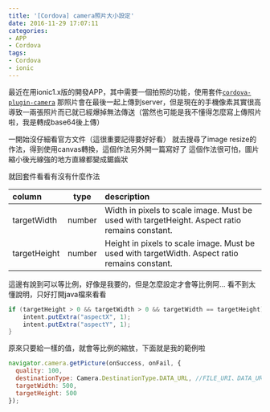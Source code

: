 ```yaml
---
title: '[Cordova] camera照片大小設定'
date: 2016-11-29 17:07:11
categories:
- APP
- Cordova
tags:
- Cordova
- ionic
---
```


最近在用ionic1.x版的開發APP，其中需要一個拍照的功能，使用套件[`cordova-plugin-camera`](https://github.com/apache/cordova-plugin-camera)
那照片會在最後一起上傳到server，但是現在的手機像素其實很高
導致一兩張照片而已就已經爆掉無法傳送（當然也可能是我不懂得怎麼寫上傳照片啦，我是轉成base64後上傳）

<!--more-->

一開始沒仔細看官方文件（這很重要記得要好好看）
就去搜尋了image resize的作法，得到使用canvas轉換，這個作法另外開一篇寫好了
這個作法很可怕，圖片縮小後光線強的地方直線都變成鋸齒狀

就回套件看看有沒有什麼作法

| column | type | description |
|:-------|:----:|:------------|
| targetWidth | number | Width in pixels to scale image. Must be used with targetHeight. Aspect ratio remains constant. |
| targetHeight | number | Height in pixels to scale image. Must be used with targetWidth. Aspect ratio remains constant. |

這邊有說到可以等比例，好像是我要的，但是怎麼設定才會等比例阿...
看不到太懂說明，只好打開java檔來看看

``` java
if (targetHeight > 0 && targetWidth > 0 && targetWidth == targetHeight) {
    intent.putExtra("aspectX", 1);
    intent.putExtra("aspectY", 1);
}
```

原來只要給一樣的值，就會等比例的縮放，下面就是我的範例啦

``` js
navigator.camera.getPicture(onSuccess, onFail, {
  quality: 100,
  destinationType: Camera.DestinationType.DATA_URL, //FILE_URI、DATA_URL
  targetWidth: 500,
  targetHeight: 500
});
```
